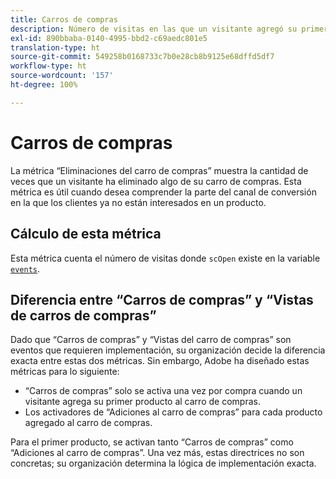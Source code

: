```yaml
---
title: Carros de compras
description: Número de visitas en las que un visitante agregó su primer producto al carro de compras.
exl-id: 890bbaba-0140-4995-bbd2-c69aedc801e5
translation-type: ht
source-git-commit: 549258b0168733c7b0e28cb8b9125e68dffd5df7
workflow-type: ht
source-wordcount: '157'
ht-degree: 100%

---
```


# Carros de compras

La métrica “Eliminaciones del carro de compras” muestra la cantidad de veces que un visitante ha eliminado algo de su carro de compras. Esta métrica es útil cuando desea comprender la parte del canal de conversión en la que los clientes ya no están interesados en un producto.

## Cálculo de esta métrica

Esta métrica cuenta el número de visitas donde `scOpen` existe en la variable [`events`](/help/implement/vars/page-vars/events/events-overview.md).

## Diferencia entre “Carros de compras” y “Vistas de carros de compras”

Dado que “Carros de compras” y “Vistas del carro de compras” son eventos que requieren implementación, su organización decide la diferencia exacta entre estas dos métricas. Sin embargo, Adobe ha diseñado estas métricas para lo siguiente:

* “Carros de compras” solo se activa una vez por compra cuando un visitante agrega su primer producto al carro de compras.
* Los activadores de “Adiciones al carro de compras” para cada producto agregado al carro de compras.

Para el primer producto, se activan tanto “Carros de compras” como “Adiciones al carro de compras”. Una vez más, estas directrices no son concretas; su organización determina la lógica de implementación exacta.
